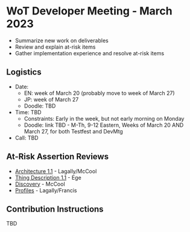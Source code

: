 # WoT Developer Meeting - March 2023
* Summarize new work on deliverables
* Review and explain at-risk items
* Gather implementation experience and resolve at-risk items

## Logistics 
* Date: 
   - EN: week of March 20 (probably move to week of March 27)
   - JP: week of March 27
   - Doodle: TBD
* Time: TBD
   - Constraints: Early in the week, but not early morning on Monday
   - Doodle: link TBD - M-Th, 9-12 Eastern, Weeks of March 20 AND March 27, for both Testfest and DevMtg
* Call: TBD

## At-Risk Assertion Reviews
* [Architecture 1.1](link) - Lagally/McCool
* [Thing Description 1.1](link) - Ege
* [Discovery](link) - McCool
* [Profiles](link) - Lagally/Francis

## Contribution Instructions 
TBD

